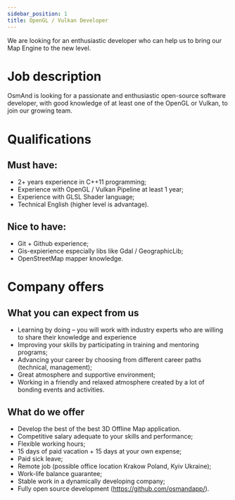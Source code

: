 ```yaml
---
sidebar_position: 1
title: OpenGL / Vulkan Developer
---
```


We are looking for an enthusiastic developer who can help us to bring our Map Engine to the new level.

# Job description
OsmAnd is looking for a passionate and enthusiastic open-source software developer, with good knowledge of at least one of the OpenGL or Vulkan, to join our growing team.

# Qualifications

## Must have: 
- 2+ years experience  in C++11 programming;
- Experience with OpenGL / Vulkan Pipeline at least 1 year;
- Experience with GLSL Shader language;
- Technical English (higher level is advantage).

## Nice to have:
- Git + Github experience;
- Gis-expierience especially libs like Gdal / GeographicLib;
- OpenStreetMap mapper knowledge.

# Company offers

## What you can expect from us
- Learning by doing – you will work with industry experts who are willing to share their knowledge and experience
- Improving your skills by participating in training and mentoring programs;
- Advancing your career by choosing from different career paths (technical, management);
- Great atmosphere and supportive environment;
- Working in a friendly and relaxed atmosphere created by a lot of bonding events and activities.

## What do we offer
- Develop the best of the best 3D Offline Map application.
- Competitive salary adequate to your skills and performance;
- Flexible working hours;
- 15 days of paid vacation + 15 days at your own expense;
- Paid sick leave;
- Remote job (possible office location Krakow Poland, Kyiv Ukraine);
- Work-life balance guarantee;
- Stable work in a dynamically developing company;
- Fully open source development (https://github.com/osmandapp/).
